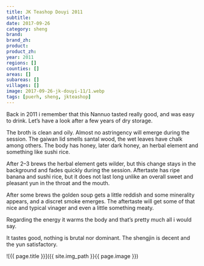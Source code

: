 ```yaml
---
title: JK Teashop Douyi 2011
subtitle: 
date: 2017-09-26
category: sheng
brand: 
brand_zh: 
product: 
product_zh: 
year: 2011
regions: []
counties: []
areas: []
subareas: []
villages: []
image: 2017-09-26-jk-douyi-11/1.webp
tags: [puerh, sheng, jkteashop]
---
```

Back in 2011 i remember that this Nannuo tasted really good, and was easy to drink. Let’s have a look after a few years of dry storage.

The broth is clean and oily. Almost no astringency will emerge during the session. The gaiwan lid smells santal wood, the wet leaves have chalk among others. The body has honey, later dark honey, an herbal element and something like sushi rice.

After 2–3 brews the herbal element gets wilder, but this change stays in the background and fades quickly during the session. Aftertaste has ripe banana and sushi rice, but it does not last long unlike an overall sweet and pleasant yun in the throat and the mouth.

After some brews the golden soup gets a little reddish and some minerality appears, and a discret smoke emerges. The aftertaste will get some of that nice and typical vinager and even a little something meaty.

Regarding the energy it warms the body and that’s pretty much all i would say.

It tastes good, nothing is brutal nor dominant. The shengjin is decent and the yun satisfactory.

![{{ page.title }}]({{ site.img_path }}{{ page.image }})